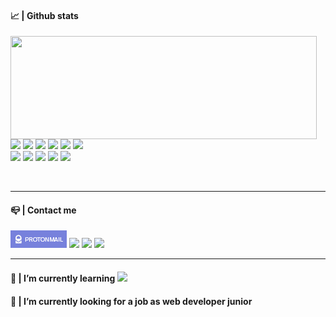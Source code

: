 #### 📈 | Github stats

<p>
  <img align="left" width="490" height="165" src="https://github-readme-stats.vercel.app/api?username=pix-ggyr&show_icons=true&theme=radical"/>
  <p>
    <img src="https://img.shields.io/badge/-Visual%20Studio%20Code-23A9F2?style=flat-square&logo=Visual%20Studio%20Code&logoColor=white"/>
    <img src="https://img.shields.io/badge/-Github-181717?style=flat-square&logo=GitHub&logoColor=white"/>
    <img src="https://img.shields.io/badge/-Git-F44D27?style=flat-square&logo=Git&logoColor=white"/>
    <img src="https://img.shields.io/badge/-NPM-CB3837?style=flat-square&logo=NPM&logoColor=white"/>
    <img src="https://img.shields.io/badge/-MySQL-F29111?style=flat-square&logo=MySQL&logoColor=white"/>
    <img src="https://img.shields.io/badge/-Insomnia-5849BE?style=flat-square&logo=Insomnia&logoColor=white"/><br/>
    <img src="https://img.shields.io/badge/-Vue.js-42B883?style=flat-square&logo=Vue.js&logoColor=white"/>
    <img src="https://img.shields.io/badge/-ESLint-4B32C3?style=flat-square&logo=ESLint&logoColor=white"/>
    <img src="https://img.shields.io/badge/-HTML5-E34F26?style=flat-square&logo=HTML5&logoColor=white"/>
    <img src="https://img.shields.io/badge/-CSS3-1572B6?style=flat-square&logo=CSS3&logoColor=white"/>
    <img src="https://img.shields.io/badge/-Codacy-222F29?style=flat-square&logo=Codacy&logoColor=white"/>
  </p>
</p>
<br />

----------

#### 📪 | Contact me

<p>
  <a href="mailto:gwengyr@protonmail.com?subject=[GitHub]%20Prise%20de%20contact"><img src="https://github.com/Pix-ggyr/Pix-ggyr/blob/main/docs/assets/custom-icons-protonmail.png?raw=true" /></a>
  <a href="https://instagram.com/gwen_gyr"><img src="https://img.shields.io/badge/instagram-E4405F.svg?style=for-the-badge&logo=instagram&logoColor=white"/></a>
    <a href="https://linkedin.com/in/gwenaëlle-goyer"><img src="https://img.shields.io/badge/linkedin-0077B5.svg?style=for-the-badge&logo=linkedin&logoColor=white"/></a>
    <a href="https://twitter.com/GwenGyr"><img src="https://img.shields.io/badge/twitter-1DA1F2.svg?style=for-the-badge&logo=twitter&logoColor=white"/></a>
</p>

----------

#### 🌱 | I’m currently learning <img src="https://img.shields.io/badge/-Vue.js-42B883?style=flat-square&logo=Vue.js&logoColor=white"/>

#### 🔭 | I’m currently looking for a job as web developer junior

<!--
**Pix-ggyr/Pix-ggyr** is a ✨ _special_ ✨ repository because its `README.md` (this file) appears on your GitHub profile.

Here are some ideas to get you started:

- 🔭 I’m currently working on ...
- 🌱 I’m currently learning ...
- 👯 I’m looking to collaborate on ...
- 🤔 I’m looking for help with ...
- 💬 Ask me about ...
- 📫 How to reach me: ...
- 😄 Pronouns: ...
- ⚡ Fun fact: ...
  -->

